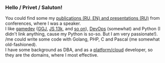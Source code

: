 ### Hello / Privet / Saluton!
  
You could find some my [publications (RU, EN) and presentations (RU)](https://github.com/Areso/presentations-publications)  from conferences, where I was a speaker.  
I like [gamedev](https://github.com/Areso/1255-burgomaster) ([GGJ](https://github.com/Areso/mmorpg-ggj2020), [JS 13k](https://github.com/Areso/js-kiseijuu), and [so on](https://github.com/Areso/Tasogare-doki)), [DevOps](https://github.com/Areso/Webinar-ansible) (somewhat) and Python (I didn't link anything, cause my Python is so-so. But I am very passionate!).  
/me could write some code with Golang, PHP, C and Pascal (me somewhat old-fashioned).  
I have some background as DBA, and as a [platform/cloud](https://github.com/Areso/Webinar-ansible) developer, so they are the domains, where I most effective.  
